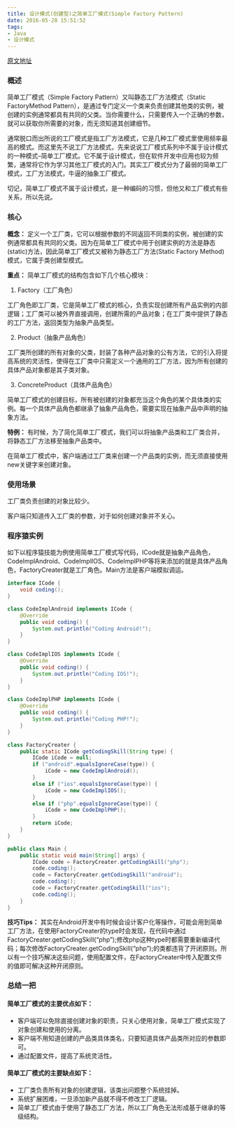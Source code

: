 ```yaml
---
title: 设计模式(创建型)之简单工厂模式(Simple Factory Pattern)
date: 2016-05-28 15:51:52
tags:
- Java
- 设计模式
---
```


[原文地址](http://blog.csdn.net/yanbober)

### 概述

简单工厂模式（Simple Factory Pattern）又叫静态工厂方法模式（Static FactoryMethod Pattern），是通过专门定义一个类来负责创建其他类的实例，被创建的实例通常都具有共同的父类。当你需要什么，只需要传入一个正确的参数，就可以获取你所需要的对象，而无须知道其创建细节。

通常脱口而出所说的工厂模式是指工厂方法模式，它是几种工厂模式里使用频率最高的模式。而这里先不说工厂方法模式，先来说说工厂模式系列中不属于设计模式的一种模式–简单工厂模式。它不属于设计模式，但在软件开发中应用也较为频繁，通常将它作为学习其他工厂模式的入门。其实工厂模式分为了最弱的简单工厂模式，工厂方法模式，牛逼的抽象工厂模式。

切记，简单工厂模式不属于设计模式，是一种编码的习惯，但他又和工厂模式有些关系，所以先说。

<!--more-->

### 核心

**概念：** 定义一个工厂类，它可以根据参数的不同返回不同类的实例，被创建的实例通常都具有共同的父类。因为在简单工厂模式中用于创建实例的方法是静态(static)方法，因此简单工厂模式又被称为静态工厂方法(Static Factory Method)模式，它属于类创建型模式。

**重点：** 简单工厂模式的结构包含如下几个核心模块：

  1. Factory（工厂角色）

  工厂角色即工厂类，它是简单工厂模式的核心，负责实现创建所有产品实例的内部逻辑；工厂类可以被外界直接调用，创建所需的产品对象；在工厂类中提供了静态的工厂方法，返回类型为抽象产品类型。

  2. Product（抽象产品角色）

  工厂类所创建的所有对象的父类，封装了各种产品对象的公有方法，它的引入将提高系统的灵活性，使得在工厂类中只需定义一个通用的工厂方法，因为所有创建的具体产品对象都是其子类对象。

  3. ConcreteProduct（具体产品角色）

  简单工厂模式的创建目标，所有被创建的对象都充当这个角色的某个具体类的实例。每一个具体产品角色都继承了抽象产品角色，需要实现在抽象产品中声明的抽象方法。

**特例：** 有时候，为了简化简单工厂模式，我们可以将抽象产品类和工厂类合并，将静态工厂方法移至抽象产品类中。

在简单工厂模式中，客户端通过工厂类来创建一个产品类的实例，而无须直接使用new关键字来创建对象。

### 使用场景

工厂类负责创建的对象比较少。

客户端只知道传入工厂类的参数，对于如何创建对象并不关心。

### 程序猿实例

如下以程序猿技能为例使用简单工厂模式写代码，ICode就是抽象产品角色，CodeImplAndroid、CodeImplIOS、CodeImplPHP等将来添加的就是具体产品角色，FactoryCreater就是工厂角色。Main方法是客户端模拟调运。

```Java
interface ICode {
    void coding();
}

class CodeImplAndroid implements ICode {
    @Override
    public void coding() {
        System.out.println("Coding Android!");
    }
}

class CodeImplIOS implements ICode {
    @Override
    public void coding() {
        System.out.println("Coding IOS!");
    }
}

class CodeImplPHP implements ICode {
    @Override
    public void coding() {
        System.out.println("Coding PHP!");
    }
}

class FactoryCreater {
    public static ICode getCodingSkill(String type) {
        ICode iCode = null;
        if ("android".equalsIgnoreCase(type)) {
            iCode = new CodeImplAndroid();
        }
        else if ("ios".equalsIgnoreCase(type)) {
            iCode = new CodeImplIOS();
        }
        else if ("php".equalsIgnoreCase(type)) {
            iCode = new CodeImplPHP();
        }
        return iCode;
    }
}

public class Main {
    public static void main(String[] args) {
        ICode code = FactoryCreater.getCodingSkill("php");
        code.coding();
        code = FactoryCreater.getCodingSkill("android");
        code.coding();
        code = FactoryCreater.getCodingSkill("ios");
        code.coding();
    }
}
```

**技巧Tips：** 其实在Android开发中有时候会设计客户化等操作，可能会用到简单工厂方法，在使用FactoryCreater的type时会发现，在代码中通过FactoryCreater.getCodingSkill(“php”);修改php这种type时都需要重新编译代码；每次修改FactoryCreater.getCodingSkill(“php”);的类都违背了开闭原则。所以有一个技巧解决这些问题，使用配置文件，在FactoryCreater中传入配置文件的值即可解决这种开闭原则。

### 总结一把

#### 简单工厂模式的主要优点如下：

- 客户端可以免除直接创建对象的职责，只关心使用对象，简单工厂模式实现了对象创建和使用的分离。
- 客户端不用知道创建的产品类具体类名，只要知道具体产品类所对应的参数即可。
- 通过配置文件，提高了系统灵活性。

#### 简单工厂模式的主要缺点如下：

- 工厂类负责所有对象的创建逻辑，该类出问题整个系统挂掉。
- 系统扩展困难，一旦添加新产品就不得不修改工厂逻辑。
- 简单工厂模式由于使用了静态工厂方法，所以工厂角色无法形成基于继承的等级结构。
